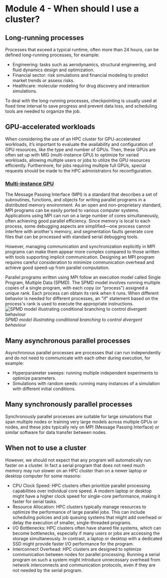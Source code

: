 # Module 4 - When should I use a cluster?

## Long-running processes
Processes that exceed a typical runtime, often more than 24 hours, can be defined long-running processes, for example:
- Engineering: tasks such as aerodynamics, structural engineering, and fluid dynamics design and optimization.
- Financial sector: risk simulations and financial modeling to predict market trends or assess risks.
- Healthcare: molecular modeling for drug discovery and interaction simulations.

To deal with the long-running processes, checkpointing is usually used at fixed time interval to save progress and prevent data loss, and scheduling tools are needed to organize the job.

## GPU-accelerated workloads
When considering the use of an HPC cluster for GPU-accelerated workloads, it’s important to evaluate the availability and configuration of GPU resources, like the type and number of GPUs. Then, these GPUs are often set up with MIG (multi-instance GPU) to optimize for varied workloads, allowing multiple users or jobs to utilize the GPU resources efficiently. Furthermore, for jobs requiring multiple full GPUs, special requests should be made to the HPC administrators for reconfiguration.

### [Multi-instance GPU](https://docs.alliancecan.ca/wiki/MPI)

The Message Passing Interface (MPI) is a standard that describes a set of subroutines, functions, and objects for writing parallel programs in a distributed memory environment. As an open and non-proprietary standard, MPI programs can be easily ported to various computer systems. Applications using MPI can run on a large number of cores simultaneously, often achieving good parallel efficiency. Since memory is local to each process, some debugging aspects are simplified—one process cannot interfere with another's memory, and segmentation faults generate core files that can be processed with standard serial debugging tools.

However, managing communication and synchronization explicitly in MPI programs can make them appear more complex compared to those written with tools supporting implicit communication. Designing an MPI program requires careful consideration to minimize communication overhead and achieve good speed-up from parallel computation.

Parallel programs written using MPI follow an execution model called Single Program, Multiple Data (SPMD). The SPMD model involves running multiple copies of a single program, with each copy (or "process") assigned a unique rank. Each process can obtain its rank when it runs. When different behavior is needed for different processes, an "if" statement based on the process's rank is used to execute the appropriate instructions.
![SPMD model illustrating conditional branching to control divergent behaviour](https://docs.alliancecan.ca/mediawiki/images/8/8a/SPMD_model.png) *SPMD model illustrating conditional branching to control divergent behaviour*

## Many asynchronous parallel processes
Asynchronous parallel processes are processes that can run independently and do not need to communicate with each other during execution, for example:
- Hyperparameter sweeps: running multiple independent experiments to optimize parameters.
- Simulations with random seeds: running many instances of a simulation with different initial conditions.

## Many synchronously parallel processes
Synchronously parallel processes are suitable for large simulations that span multiple nodes or training very large models across multiple GPUs or nodes, and these jobs typically rely on MPI (Message Passing Interface) or similar software for data transfer between nodes.

## When not to use a cluster
However, we should not expect that any program will automatically run faster on a cluster. In fact a serial program that does not need much memory may run slower on an HPC cluster than on a newer laptop or desktop computer for some reasons:
- CPU Clock Speed: HPC clusters often prioritize parallel processing capabilities over individual core speed. A modern laptop or desktop might have a higher clock speed for single-core performance, making it faster for serial tasks.
- Resource Allocation: HPC clusters typically manage resources to optimize the performance of large parallel jobs. This can include scheduling policies and job queuing systems that might add overhead or delay the execution of smaller, single-threaded programs.
- I/O Bottlenecks: HPC clusters often have shared file systems, which can become bottlenecks, especially if many users or jobs are accessing the storage simultaneously. In contrast, a laptop or desktop with a dedicated SSD might provide faster I/O performance for the program.
- Interconnect Overhead: HPC clusters are designed to optimize communication between nodes for parallel processing. Running a serial program on such a system might introduce unnecessary overhead from network interconnects and communication protocols, even if they are not needed by the serial program.
